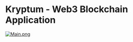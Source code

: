 # Kryptum - Web3 Blockchain Application
[![Main.png](https://i.postimg.cc/ydXQZhVJ/Main.png)](https://postimg.cc/62qfsv4w)
